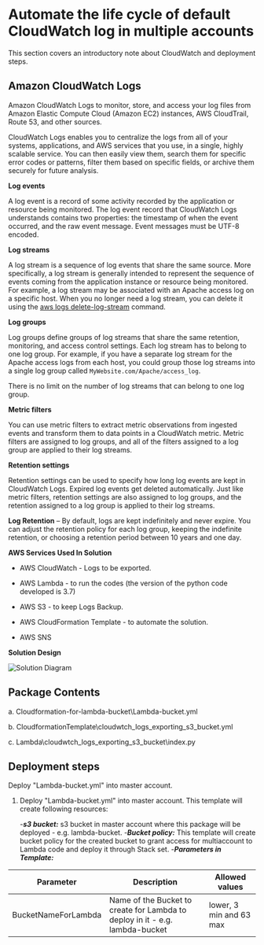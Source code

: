 

# Automate the life cycle of default CloudWatch log in multiple accounts

This section covers an introductory note about CloudWatch and deployment steps.

## Amazon CloudWatch Logs

Amazon CloudWatch Logs to monitor, store, and access your log files from Amazon Elastic Compute Cloud (Amazon EC2) instances, AWS CloudTrail, Route 53, and other sources.

CloudWatch Logs enables you to centralize the logs from all of your systems, applications, and AWS services that you use, in a single, highly scalable service. You can then easily view them, search them for specific error codes or patterns, filter them based on specific fields, or archive them securely for future analysis.

**Log events**

A log event is a record of some activity recorded by the application or resource being monitored. The log event record that CloudWatch Logs understands contains two properties: the timestamp of when the event occurred, and the raw event message. Event messages must be UTF-8 encoded.

**Log streams**

A log stream is a sequence of log events that share the same source. More specifically, a log stream is generally intended to represent the sequence of events coming from the application instance or resource being monitored. For example, a log stream may be associated with an Apache access log on a specific host. When you no longer need a log stream, you can delete it using the [aws logs delete-log-stream](https://docs.aws.amazon.com/cli/latest/reference/logs/delete-log-stream.html) command.

**Log groups**

Log groups define groups of log streams that share the same retention, monitoring, and access control settings. Each log stream has to belong to one log group. For example, if you have a separate log stream for the Apache access logs from each host, you could group those log streams into a single log group called `MyWebsite.com/Apache/access_log`.

There is no limit on the number of log streams that can belong to one log group.

**Metric filters**

You can use metric filters to extract metric observations from ingested events and transform them to data points in a CloudWatch metric. Metric filters are assigned to log groups, and all of the filters assigned to a log group are applied to their log streams.

**Retention settings**

Retention settings can be used to specify how long log events are kept in CloudWatch Logs. Expired log events get deleted automatically. Just like metric filters, retention settings are also assigned to log groups, and the retention assigned to a log group is applied to their log streams.

**Log Retention** – By default, logs are kept indefinitely and never expire. You can adjust the retention policy for each log group, keeping the indefinite retention, or choosing a retention period between 10 years and one day.



**AWS Services Used In Solution**

- AWS CloudWatch - Logs to be exported.

- AWS Lambda - to run the codes (the version of the python code developed is 3.7)

- AWS S3 - to keep Logs Backup.

- AWS CloudFormation Template - to automate the solution.

- AWS SNS

  

**Solution Design**





![Solution Diagram](https://user-images.githubusercontent.com/60149354/109172443-98648b00-77a4-11eb-943b-2d1766d799c3.png)

## Package Contents

a. Cloudformation-for-lambda-bucket\Lambda-bucket.yml

b. CloudformationTemplate\cloudwtch_logs_exporting_s3_bucket.yml

c. Lambda\cloudwtch_logs_exporting_s3_bucket\index.py

## Deployment steps


Deploy "Lambda-bucket.yml" into master account. 

1. Deploy "Lambda-bucket.yml" into master account. This template will create following resources:

   -***s3 bucket:***   s3 bucket in master account where this package will be deployed  - e.g. lambda-bucket.
   -***Bucket policy:***   This template will create bucket policy for the created bucket to grant access for multiaccount to Lambda code and deploy it through Stack set.
   -***Parameters in Template:***

|Parameter           |Description                                                                           |Allowed values |
|--------------------|--------------------------------------------------------------------------------------|---------------|
|BucketNameForLambda | Name of the Bucket to create for Lambda to deploy in it - e.g. lambda-bucket         | lower, 3 min and 63 max |
